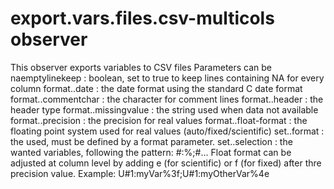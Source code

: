 # export.vars.files.csv-multicols observer

This observer exports variables to CSV files
Parameters can be
  naemptylinekeep : boolean, set to true to keep lines containing NA for every column
  format.<formatname>.date : the date format using the standard C date format
  format.<formatname>.commentchar : the character for comment lines
  format.<formatname>.header : the header type
  format.<formatname>.missingvalue : the string used when data not available
  format.<formatname>.precision : the precision for real values
  format.<formatname>.float-format : the floating point system used for real values (auto/fixed/scientific)
  set.<setname>.format : the <formatname> used, must be defined by a format parameter.
  set.<setname>.selection : the wanted variables, following the pattern: 
    <UnitsClass1>#<UnitNumber1>:<VarName1>%<digitsPrecision1>;<UnitsClass2>#...
    Float format can be adjusted at column level by adding e (for scientific) or f (for fixed) after thre precision value.
      Example: U#1:myVar%3f;U#1:myOtherVar%4e
